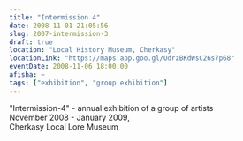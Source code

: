 ```yaml
---
title: "Intermission 4"
date: 2008-11-01 21:05:56
slug: 2007-intermission-3
draft: true
location: "Local History Museum, Cherkasy"
locationLink: "https://maps.app.goo.gl/UdrzBKdWsC26s7p68"
eventDate: 2008-11-06 18:00:00
afisha: ~
tags: ["exhibition", "group exhibition"]
---
```


"Intermission-4" - annual exhibition of a group of artists  
November 2008 - January 2009,  
Cherkasy Local Lore Museum
